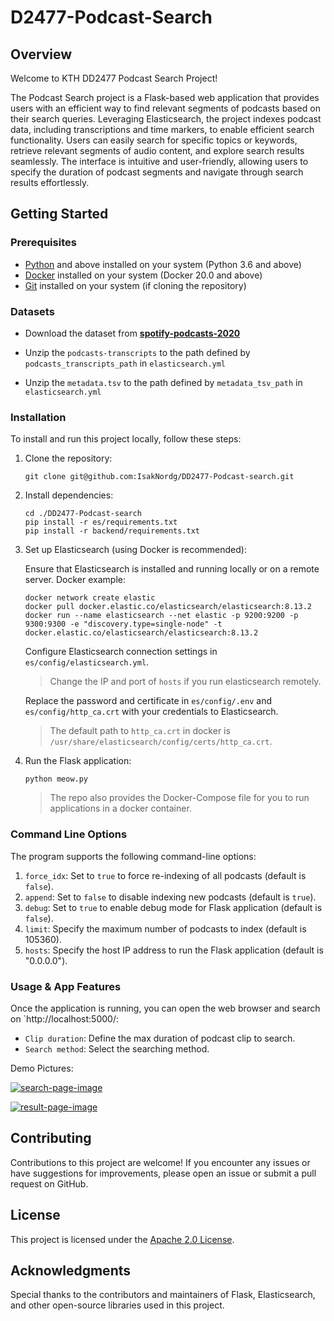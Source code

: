 # D2477-Podcast-Search

## Overview

Welcome to KTH DD2477 Podcast Search Project!

The Podcast Search project is a Flask-based web application that provides users with an efficient way to find relevant segments of podcasts based on their search queries. 
Leveraging Elasticsearch, the project indexes podcast data, including transcriptions and time markers, to enable efficient search functionality. 
Users can easily search for specific topics or keywords, retrieve relevant segments of audio content, and explore search results seamlessly. 
The interface is intuitive and user-friendly, allowing users to specify the duration of podcast segments and navigate through search results effortlessly.

## Getting Started

### Prerequisites

- [Python](https://www.python.org/ftp/python/3.12.3/python-3.12.3-amd64.exe) and above installed on your system (Python 3.6 and above)
- [Docker](https://www.docker.com/products/docker-desktop/) installed on your system (Docker 20.0 and above)
- [Git](https://git-scm.com/) installed on your system (if cloning the repository)

### Datasets

- Download the dataset from [**spotify-podcasts-2020**](https://podcastsdataset.byspotify.com/)

- Unzip the `podcasts-transcripts` to the path defined by `podcasts_transcripts_path` in `elasticsearch.yml`

- Unzip the `metadata.tsv` to the path defined by `metadata_tsv_path` in `elasticsearch.yml`


### Installation

To install and run this project locally, follow these steps:

1.  Clone the repository:

    ```shell
    git clone git@github.com:IsakNordg/DD2477-Podcast-search.git
    ```

2.  Install dependencies:

    ```shell
    cd ./DD2477-Podcast-search
    pip install -r es/requirements.txt
    pip install -r backend/requirements.txt
    ```

3.  Set up Elasticsearch (using Docker is recommended):

    Ensure that Elasticsearch is installed and running locally or on a remote server.
    Docker example:
    
    ```shell
    docker network create elastic
    docker pull docker.elastic.co/elasticsearch/elasticsearch:8.13.2
    docker run --name elasticsearch --net elastic -p 9200:9200 -p 9300:9300 -e "discovery.type=single-node" -t docker.elastic.co/elasticsearch/elasticsearch:8.13.2
    ```
    
    Configure Elasticsearch connection settings in `es/config/elasticsearch.yml`.
    > Change the IP and port of `hosts` if you run elasticsearch remotely.

    Replace the password and certificate in `es/config/.env` and `es/config/http_ca.crt` with your credentials to Elasticsearch.
    > The default path to `http_ca.crt` in docker is `/usr/share/elasticsearch/config/certs/http_ca.crt`.
    
4.  Run the Flask application:
    ```shell
    python meow.py
    ```
    
    > The repo also provides the Docker-Compose file for you to run applications in a docker container.

### Command Line Options

The program supports the following command-line options:

1. `force_idx`: Set to `true` to force re-indexing of all podcasts (default is `false`).
2. `append`: Set to `false` to disable indexing new podcasts (default is `true`).
3. `debug`: Set to `true` to enable debug mode for Flask application (default is `false`).
4. `limit`: Specify the maximum number of podcasts to index (default is 105360).
5. `hosts`: Specify the host IP address to run the Flask application (default is "0.0.0.0").


### Usage & App Features

Once the application is running, you can open the web browser and search on `http://localhost:5000/:

- `Clip duration`: Define the max duration of podcast clip to search.
- `Search method`: Select the searching method.

Demo Pictures:

[![search-page-image](https://i.postimg.cc/L8NY3wPG/search-page-image.webp)](https://postimg.cc/75JZxBmN)

[![result-page-image](https://i.postimg.cc/7hBHv8N2/result-page-image.webp)](https://postimg.cc/MfQ2RLN6)

## Contributing

Contributions to this project are welcome! If you encounter any issues or have suggestions for improvements, please open an issue or submit a pull request on GitHub.

## License

This project is licensed under the [Apache 2.0 License]().

## Acknowledgments

Special thanks to the contributors and maintainers of Flask, Elasticsearch, and other open-source libraries used in this project.